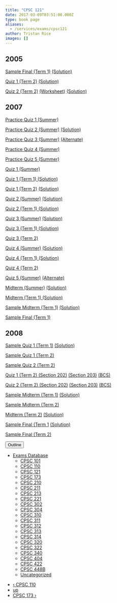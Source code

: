 ```yaml
---
title: "CPSC 121"
date: 2017-03-09T03:51:00.000Z
type: book page
aliases:
  - /services/exams/cpsc121
author: Tristan Rice
images: []
---
```


<div class="field field-name-body field-type-text-with-summary field-label-hidden"><div class="field-items"><div class="field-item even"><h2>2005</h2>

<p><a href="/files/exams/2005/cs121-2005-t1-sample-final.pdf">Sample Final (Term 1)</a> <a href="/files/exams/2005/cs121-2005-t1-sample-final-solution.pdf">(Solution)</a></p>

<p><a href="/files/exams/2005/cs121-2005-t2-quiz1.pdf">Quiz 1 (Term 2)</a> <a href="/files/exams/2005/cs121-2005-t2-quiz1-solution.pdf">(Solution)</a></p>

<p><a href="/files/exams/2005/cs121-2005-t2-quiz2.pdf">Quiz 2 (Term 2)</a> <a href="/files/exams/2005/cs121-2005-t2-quiz2-worksheet.pdf">(Worksheet)</a> <a href="/files/exams/2005/cs121-2005-t2-quiz2-solution.pdf">(Solution)</a></p>

<h2>2007</h2>

<p><a href="/files/exams/2007/cs121-2007-s-practice-quiz1.pdf">Practice Quiz 1 (Summer)</a></p>

<p><a href="/files/exams/2007/cs121-2007-s-practice-quiz2.pdf">Practice Quiz 2 (Summer)</a> <a href="/files/exams/2007/cs121-2007-s-practice-quiz2-solution.pdf">(Solution)</a></p>

<p><a href="/files/exams/2007/cs121-2007-s-practice-quiz3.pdf">Practice Quiz 3 (Summer)</a> <a href="/files/exams/2007/cs121-2007-s-practice-quiz3b.pdf">(Alternate)</a></p>

<p><a href="/files/exams/2007/cs121-2007-s-practice-quiz4.pdf">Practice Quiz 4 (Summer)</a></p>

<p><a href="/files/exams/2007/cs121-2007-s-practice-quiz5.pdf">Practice Quiz 5 (Summer)</a></p>

<p><a href="/files/exams/2007/cs121-2007-s-quiz1.pdf">Quiz 1 (Summer)</a></p>

<p><a href="/files/exams/2007/cs121-2007-t1-quiz1-solution.pdf">Quiz 1 (Term 1) (Solution)</a></p>

<p><a href="/files/exams/2007/cs121-2007-t2-quiz1.pdf">Quiz 1 (Term 2)</a> <a href="/files/exams/2007/cs121-2007-t2-quiz1-solution.pdf">(Solution)</a></p>

<p><a href="/files/exams/2007/cs121-2007-s-quiz2.pdf">Quiz 2 (Summer)</a> <a href="/files/exams/2007/cs121-2007-s-quiz2-solution.pdf">(Solution)</a></p>

<p><a href="/files/exams/2007/cs121-2007-t1-quiz2-solution.pdf">Quiz 2 (Term 1) (Solution)</a></p>

<p><a href="/files/exams/2007/cs121-2007-s-quiz3.pdf">Quiz 3 (Summer)</a> <a href="/files/exams/2007/cs121-2007-s-quiz3-solution.pdf">(Solution)</a></p>

<p><a href="/files/exams/2007/cs121-2007-t1-quiz3-solution.pdf">Quiz 3 (Term 1) (Solution)</a></p>

<p><a href="/files/exams/2007/cs121-2007-t2-quiz3.pdf">Quiz 3 (Term 2)</a></p>

<p><a href="/files/exams/2007/cs121-2007-s-quiz4.pdf">Quiz 4 (Summer)</a> <a href="/files/exams/2007/cs121-2007-s-quiz4-solution.pdf">(Solution)</a></p>

<p><a href="/files/exams/2007/cs121-2007-t1-quiz4-solution.pdf">Quiz 4 (Term 1) (Solution)</a></p>

<p><a href="/files/exams/2007/cs121-2007-t2-quiz4.pdf">Quiz 4 (Term 2)</a></p>

<p><a href="/files/exams/2007/cs121-2007-s-quiz5.pdf">Quiz 5 (Summer)</a> <a href="/files/exams/2007/cs121-2007-s-quiz5b.pdf">(Alternate)</a></p>

<p><a href="/files/exams/2007/cs121-2007-s-midterm.pdf">Midterm (Summer)</a> <a href="/files/exams/2007/cs121-2007-s-midterm-solution.pdf">(Solution)</a></p>

<p><a href="/files/exams/2007/cs121-2007-t1-midterm-solution.pdf">Midterm (Term 1) (Solution)</a></p>

<p><a href="/files/exams/2007/cs121-2007-t1-sample-midterm.pdf">Sample Midterm (Term 1)</a> <a href="/files/exams/2007/cs121-2007-t1-sample-midterm-solution.pdf">(Solution)</a></p>

<p><a href="/files/exams/2007/cs121-2007-t1-sample-final.pdf">Sample Final (Term 1)</a></p>

<h2>2008</h2>

<p><a href="/files/exams/2008/cs121-2008-t1-sample-quiz1.pdf">Sample Quiz 1 (Term 1)</a> <a href="/files/exams/2008/cs121-2008-t1-sample-quiz1-solution.pdf">(Solution)</a></p>

<p><a href="/files/exams/2008/cs121-2008-t2-sample-quiz1.pdf">Sample Quiz 1 (Term 2)</a></p>

<p><a href="/files/exams/2008/cs121-2008-t2-sample-quiz2.pdf">Sample Quiz 2 (Term 2)</a></p>

<p><a href="/files/exams/2008/cs121-2008-t2-quiz1a.pdf">Quiz 1 (Term 2) (Section 202)</a> <a href="/files/exams/2008/cs121-2008-t2-quiz1b.pdf">(Section 203)</a> <a href="/files/exams/2008/cs121-2008-t2-quiz1c.pdf">(BCS)</a></p>

<p><a href="/files/exams/2008/cs121-2008-t2-quiz2a.pdf">Quiz 2 (Term 2) (Section 202)</a> <a href="/files/exams/2008/cs121-2008-t2-quiz2b.pdf">(Section 203)</a> <a href="/files/exams/2008/cs121-2008-t2-quiz2c.pdf">(BCS)</a></p>

<p><a href="/files/exams/2008/cs121-2008-t1-sample-midterm.pdf">Sample Midterm (Term 1)</a> <a href="/files/exams/2008/cs121-2008-t1-sample-midterm-solution.pdf">(Solution)</a></p>

<p><a href="/files/exams/2008/cs121-2008-t2-sample-midterm.pdf">Sample Midterm (Term 2)</a></p>

<p><a href="/files/exams/2008/cs121-2008-t2-midterm.pdf">Midterm (Term 2)</a> <a href="/files/exams/2008/cs121-2008-t2-midterm-solution.pdf">(Solution)</a></p>

<p><a href="/files/exams/2008/cs121-2008-t1-sample-final.pdf">Sample Final (Term 1</a> <a href="/files/exams/2008/cs121-2008-t1-sample-final-solution.pdf">(Solution)</a></p>

<p><a href="/files/exams/2008/cs121-2008-t2-sample-final.pdf">Sample Final (Term 2)</a></p>
</div></div></div>  <div id="book-navigation-1440" class="book-navigation">
    <div class="book-toc btn-group pull-right">  <button type="button" class="btn btn-link dropdown-toggle" data-toggle="dropdown"><span class="icon glyphicon glyphicon-list" aria-hidden="true"></span> Outline <span class="caret"></span></button><ul class="dropdown-menu" role="menu"><li class="first last expanded" role="presentation"><a href="/services/exams">Exams Database</a><ul class="dropdown-menu" role="menu"><li class="first leaf" role="presentation"><a href="/services/exams/cpsc101">CPSC 101</a></li>
<li class="leaf" role="presentation"><a href="/services/exams/cpsc110">CPSC 110</a></li>
<li class="leaf active" role="presentation"><a href="/services/exams/cpsc121" class="active">CPSC 121</a></li>
<li class="leaf" role="presentation"><a href="/services/exams/cpsc173">CPSC 173</a></li>
<li class="leaf" role="presentation"><a href="/services/exams/cpsc210">CPSC 210</a></li>
<li class="leaf" role="presentation"><a href="/services/exams/cpsc211">CPSC 211</a></li>
<li class="leaf" role="presentation"><a href="/services/exams/cpsc213">CPSC 213</a></li>
<li class="leaf" role="presentation"><a href="/services/exams/cpsc221">CPSC 221</a></li>
<li class="leaf" role="presentation"><a href="/services/exams/cpsc302">CPSC 302</a></li>
<li class="leaf" role="presentation"><a href="/services/exams/cpsc304">CPSC 304</a></li>
<li class="leaf" role="presentation"><a href="/services/exams/cpsc310">CPSC 310</a></li>
<li class="leaf" role="presentation"><a href="/services/exams/cpsc311">CPSC 311 </a></li>
<li class="leaf" role="presentation"><a href="/services/exams/cpsc312">CPSC 312</a></li>
<li class="leaf" role="presentation"><a href="/services/exams/cpsc313">CPSC 313</a></li>
<li class="leaf" role="presentation"><a href="/services/exams/cpsc314">CPSC 314</a></li>
<li class="leaf" role="presentation"><a href="/services/exams/cpsc320">CPSC 320</a></li>
<li class="leaf" role="presentation"><a href="/services/exams/cpsc322">CPSC 322</a></li>
<li class="leaf" role="presentation"><a href="/services/exams/cpsc340">CPSC 340</a></li>
<li class="leaf" role="presentation"><a href="/services/exams/cpsc404">CPSC 404</a></li>
<li class="leaf" role="presentation"><a href="/services/exams/cpsc422">CPSC 422</a></li>
<li class="leaf" role="presentation"><a href="/services/exams/cpsc448B">CPSC 448B</a></li>
<li class="last leaf" role="presentation"><a href="/node/1455">Uncategorized</a></li>
</ul></li>
</ul></div>
        <ul class="pager clearfix">
              <li class="previous"><a href="/services/exams/cpsc110" class="page-previous" title="Go to previous page">&#x2039; CPSC 110</a></li>
                    <li><a href="/services/exams" class="page-up" title="Go to parent page">up</a></li>
                    <li class="next"><a href="/services/exams/cpsc173" class="page-next" title="Go to next page">CPSC 173 &#x203A;</a></li>
          </ul>
    
  </div>
    <footer>
          </footer>